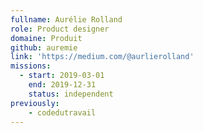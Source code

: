 ```yaml
---
fullname: Aurélie Rolland
role: Product designer
domaine: Produit
github: auremie
link: 'https://medium.com/@aurlierolland'
missions: 
  - start: 2019-03-01
    end: 2019-12-31
    status: independent
previously: 
    - codedutravail
---
```

